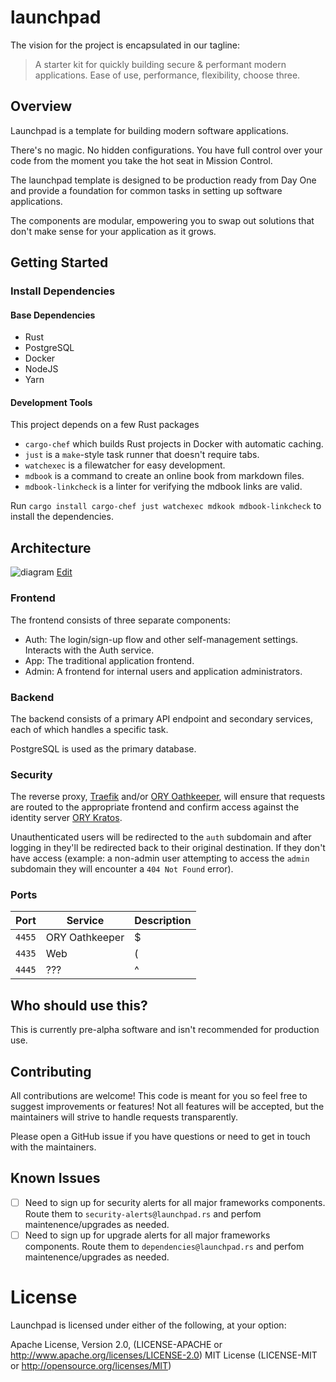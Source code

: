# launchpad

The vision for the project is encapsulated in our tagline:
> A starter kit for quickly building secure & performant modern applications. Ease of use, performance, flexibility, choose three.

## Overview

Launchpad is a template for building modern software applications.

There's no magic. No hidden configurations. You have full control over your code from the moment you take the hot seat in Mission Control.

The launchpad template is designed to be production ready from Day One and provide a foundation for common tasks in setting up software applications.

The components are modular, empowering you to swap out solutions that don't make sense for your application as it grows.

## Getting Started

### Install Dependencies

#### Base Dependencies
- Rust
- PostgreSQL
- Docker
- NodeJS
- Yarn

#### Development Tools

This project depends on a few Rust packages
- `cargo-chef` which builds Rust projects in Docker with automatic caching.
- `just` is a `make`-style task runner that doesn't require tabs.
- `watchexec` is a filewatcher for easy development.
- `mdbook` is a command to create an online book from markdown files.
- `mdbook-linkcheck` is a linter for verifying the mdbook links are valid.

Run `cargo install cargo-chef just watchexec mdkook mdbook-linkcheck` to install the dependencies.

## Architecture

![diagram](https://user-images.githubusercontent.com/3886290/107551504-34787a80-6b87-11eb-9299-92cebe454176.png)
[Edit](https://whimsical.com/launchpad-Y4AZpD16s4S7exbrayWQNZ)

### Frontend

The frontend consists of three separate components:
- Auth: The login/sign-up flow and other self-management settings. Interacts with the Auth service.
- App: The traditional application frontend.
- Admin: A frontend for internal users and application administrators.

### Backend

The backend consists of a primary API endpoint and secondary services, each of which handles a specific task.

PostgreSQL is used as the primary database.

### Security

The reverse proxy, [Traefik](https://github.com/traefik/traefik) and/or [ORY Oathkeeper](https://github.com/ory/oathkeeper), will ensure that requests are routed to the appropriate frontend and confirm access against the identity server [ORY Kratos](https://github.com/ory/kratos).

Unauthenticated users will be redirected to the `auth` subdomain and after logging in they'll be redirected back to their original destination. If they don't have access (example: a non-admin user attempting to access the `admin` subdomain they will encounter a `404 Not Found` error).

### Ports

Port   | Service        | Description
------ | ------         |----------
`4455` | ORY Oathkeeper | $
`4435` | Web            | (
`4445` | ???            | ^


## Who should use this?

This is currently pre-alpha software and isn't recommended for production use.

## Contributing

All contributions are welcome! This code is meant for you so feel free to suggest improvements or features! Not all features will be accepted, but the maintainers will strive to handle requests transparently.

Please open a GitHub issue if you have questions or need to get in touch with the maintainers.

## Known Issues

- [ ] Need to sign up for security alerts for all major frameworks components. Route them to `security-alerts@launchpad.rs` and perfom maintenence/upgrades as needed.
- [ ] Need to sign up for upgrade alerts for all major frameworks components. Route them to `dependencies@launchpad.rs` and perfom maintenence/upgrades as needed.

# License
Launchpad is licensed under either of the following, at your option:

Apache License, Version 2.0, (LICENSE-APACHE or http://www.apache.org/licenses/LICENSE-2.0)
MIT License (LICENSE-MIT or http://opensource.org/licenses/MIT)

